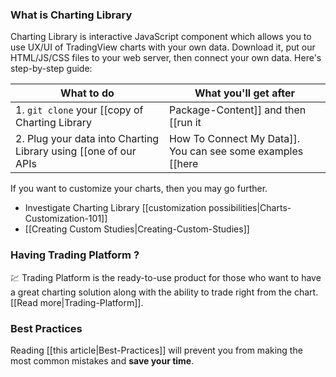 ### What is Charting Library
Charting Library is interactive JavaScript component which allows you to use UX/UI of TradingView charts with your own data. Download it, put our HTML/JS/CSS files to your web server, then connect your own data. Here's step-by-step guide:

| What to do | What you'll get after |
|---|---|
|1. `git clone` your [[copy of Charting Library|Package-Content]] and then [[run it|Running-Your-Charting-Library]]|A working example of our chart running on your host|
|2. Plug your data into Charting Library using [[one of our APIs|How To Connect My Data]]. You can see some examples [[here|How To Connect My Data#want-examples-]]|The complete and working charting tool with your own data|

If you want to customize your charts, then you may go further.

* Investigate Charting Library [[customization possibilities|Charts-Customization-101]]
* [[Creating Custom Studies|Creating-Custom-Studies]]

### Having Trading Platform ?
:chart: Trading Platform is the ready-to-use product for those who want to have a great charting solution along with the ability to trade right from the chart. [[Read more|Trading-Platform]].

### Best Practices
Reading [[this article|Best-Practices]] will prevent you from making the most common mistakes and **save your time**.